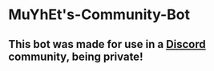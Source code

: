 # MuYhEt's-Community-Bot
## This bot was made for use in a [Discord](https://discord.gg/Tn9dbKT) community, being private!

